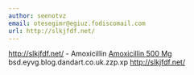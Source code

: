 ```yaml
---
author: seenotvz
email: otesegimr@egiuz.fodiscomail.com
url: http://slkjfdf.net/
---
```


http://slkjfdf.net/ - Amoxicillin <a href="http://slkjfdf.net/">Amoxicillin 500 Mg</a> bsd.eyvg.blog.dandart.co.uk.zzp.xp http://slkjfdf.net/